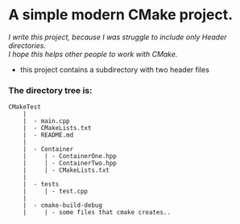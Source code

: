<H1> A simple modern CMake project.</H1>

*I write this project, because I was struggle to include only Header directories.
<br>I hope this helps other people to work with CMake.*

- this project contains a subdirectory with two header files

<H3>The directory tree is:</H3>

``` 
CMakeTest
    |
    |  - main.cpp
    |  - CMakeLists.txt
    |  - README.md
    |
    |  - Container
    |     | - ContainerOne.hpp
    |     | - ContainerTwo.hpp
    |     | - CMakeLists.txt
    |
    |  - tests
    |     | - test.cpp
    |
    |  - cmake-build-debug
    |     | - some files that cmake creates..
